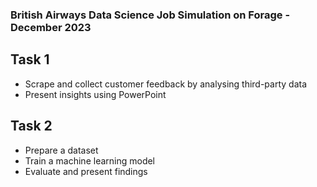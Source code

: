 ### British Airways Data Science Job Simulation on Forage - December 2023

## Task 1
- Scrape and collect customer feedback by analysing third-party data
- Present insights using PowerPoint

## Task 2
- Prepare a dataset
- Train a machine learning model
- Evaluate and present findings

